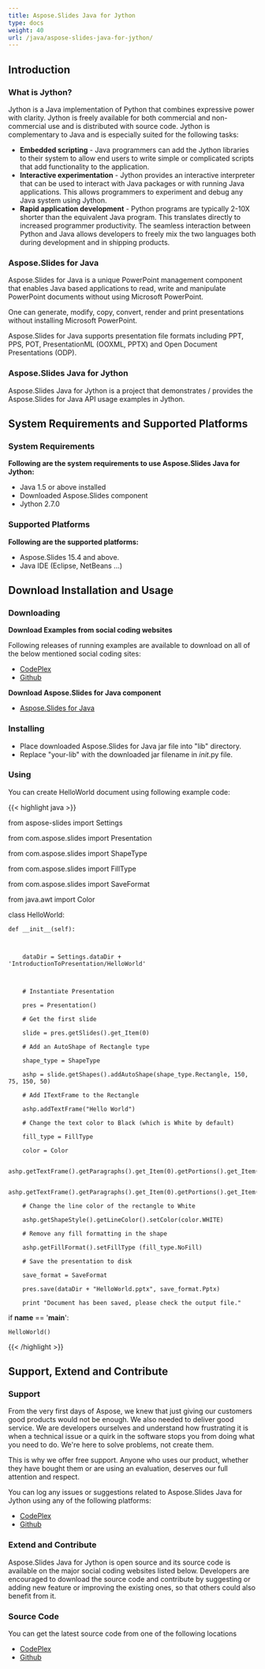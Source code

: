 ```yaml
---
title: Aspose.Slides Java for Jython
type: docs
weight: 40
url: /java/aspose-slides-java-for-jython/
---
```


## **Introduction**
### **What is Jython?**
Jython is a Java implementation of Python that combines expressive power with clarity. Jython is freely available for both commercial and non-commercial use and is distributed with source code. Jython is complementary to Java and is especially suited for the following tasks:

- **Embedded scripting** - Java programmers can add the Jython libraries to their system to allow end users to write simple or complicated scripts that add functionality to the application.
- **Interactive experimentation** - Jython provides an interactive interpreter that can be used to interact with Java packages or with running Java applications. This allows programmers to experiment and debug any Java system using Jython.
- **Rapid application development** - Python programs are typically 2-10X shorter than the equivalent Java program. This translates directly to increased programmer productivity. The seamless interaction between Python and Java allows developers to freely mix the two languages both during development and in shipping products. 
### **Aspose.Slides for Java**
Aspose.Slides for Java is a unique PowerPoint management component that enables Java based applications to read, write and manipulate PowerPoint documents without using Microsoft PowerPoint.

One can generate, modify, copy, convert, render and print presentations without installing Microsoft PowerPoint.

Aspose.Slides for Java supports presentation file formats including PPT, PPS, POT, PresentationML (OOXML, PPTX) and Open Document Presentations (ODP).
### **Aspose.Slides Java for Jython**
Aspose.Slides Java for Jython is a project that demonstrates / provides the Aspose.Slides for Java API usage examples in Jython.
## **System Requirements and Supported Platforms**
### **System Requirements**
**Following are the system requirements to use Aspose.Slides Java for Jython:**

- Java 1.5 or above installed
- Downloaded Aspose.Slides component
- Jython 2.7.0
### **Supported Platforms**
**Following are the supported platforms:**

- Aspose.Slides 15.4 and above.
- Java IDE (Eclipse, NetBeans ...)
## **Download Installation and Usage**
### **Downloading**
**Download Examples from social coding websites**

Following releases of running examples are available to download on all of the below mentioned social coding sites:

- [CodePlex](https://asposeslidesjavajython.codeplex.com/releases/view/620122)
- [Github](https://github.com/aspose-slides/Aspose.Slides-for-Java/releases/tag/Aspose.Slides_Java_for_Jython-v1.0)

**Download Aspose.Slides for Java component**

- [Aspose.Slides for Java](http://www.aspose.com/community/files/72/java-components/aspose.slides-for-java/default.aspx)
### **Installing**
- Place downloaded Aspose.Slides for Java jar file into "lib" directory.
- Replace "your-lib" with the downloaded jar filename in _*init*_.py file.
### **Using**
You can create HelloWorld document using following example code:

{{< highlight java >}}

 from aspose-slides import Settings

from com.aspose.slides import Presentation

from com.aspose.slides import ShapeType

from com.aspose.slides import FillType

from com.aspose.slides import SaveFormat

from java.awt import Color

class HelloWorld:

    def __init__(self):



        dataDir = Settings.dataDir + 'IntroductionToPresentation/HelloWorld'



        # Instantiate Presentation

        pres = Presentation()

        # Get the first slide

        slide = pres.getSlides().get_Item(0)

        # Add an AutoShape of Rectangle type

        shape_type = ShapeType

        ashp = slide.getShapes().addAutoShape(shape_type.Rectangle, 150, 75, 150, 50)

        # Add ITextFrame to the Rectangle

        ashp.addTextFrame("Hello World")

        # Change the text color to Black (which is White by default)

        fill_type = FillType

        color = Color

        ashp.getTextFrame().getParagraphs().get_Item(0).getPortions().get_Item(0).getPortionFormat().getFillFormat().setFillType(fill_type.Solid)

        ashp.getTextFrame().getParagraphs().get_Item(0).getPortions().get_Item(0).getPortionFormat().getFillFormat().getSolidFillColor().setColor(color.BLACK)

        # Change the line color of the rectangle to White

        ashp.getShapeStyle().getLineColor().setColor(color.WHITE)

        # Remove any fill formatting in the shape

        ashp.getFillFormat().setFillType (fill_type.NoFill)

        # Save the presentation to disk

        save_format = SaveFormat

        pres.save(dataDir + "HelloWorld.pptx", save_format.Pptx)

        print "Document has been saved, please check the output file."

if __name__ == '__main__':        

    HelloWorld()

{{< /highlight >}}
## **Support, Extend and Contribute**
### **Support**
From the very first days of Aspose, we knew that just giving our customers good products would not be enough. We also needed to deliver good service. We are developers ourselves and understand how frustrating it is when a technical issue or a quirk in the software stops you from doing what you need to do. We're here to solve problems, not create them.

This is why we offer free support. Anyone who uses our product, whether they have bought them or are using an evaluation, deserves our full attention and respect.

You can log any issues or suggestions related to Aspose.Slides Java for Jython using any of the following platforms:

- [CodePlex](https://asposewordsjavajython.codeplex.com/workitem/list/basic)
- [Github](https://github.com/asposewords/Aspose_Words_Java/issues)
### **Extend and Contribute**
Aspose.Slides Java for Jython is open source and its source code is available on the major social coding websites listed below. Developers are encouraged to download the source code and contribute by suggesting or adding new feature or improving the existing ones, so that others could also benefit from it.
### **Source Code**
You can get the latest source code from one of the following locations

- [CodePlex](https://asposeslidesjavajython.codeplex.com/SourceControl/latest)
- [Github](https://github.com/aspose-slides/Aspose_Words_Java)
